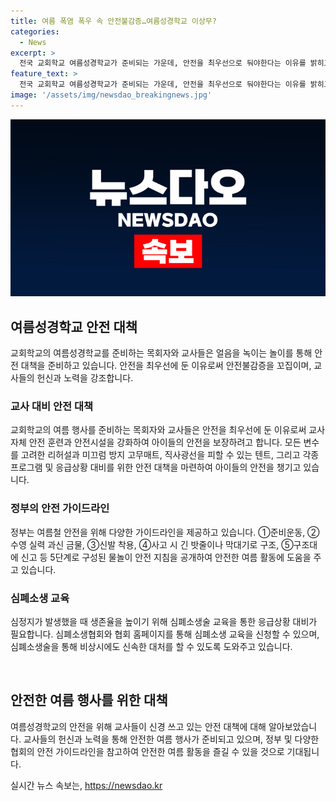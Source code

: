 ```yaml
---
title: 여름 폭염 폭우 속 안전불감증…여름성경학교 이상무?
categories:
  - News
excerpt: >
  전국 교회학교 여름성경학교가 준비되는 가운데, 안전을 최우선으로 둬야한다는 이유를 밝히고 있다. 특히, 교재에 포함된 얼음 녹이는 놀이가 안전 문제를 불러일으켰으며, A 전도사가 이를 지적했다. 목회자와 교사들의 헌신으로 준비되는 여름 행사는 안전을 위해 사전 연습을 거친다. 또한, 정부와 대한심폐소생협회는 안전가이드라인과 심폐소생 교육을 제공하여 안전을 촉구하고 있다.
feature_text: >
  전국 교회학교 여름성경학교가 준비되는 가운데, 안전을 최우선으로 둬야한다는 이유를 밝히고 있다. 특히, 교재에 포함된 얼음 녹이는 놀이가 안전 문제를 불러일으켰으며, A 전도사가 이를 지적했다. 목회자와 교사들의 헌신으로 준비되는 여름 행사는 안전을 위해 사전 연습을 거친다. 또한, 정부와 대한심폐소생협회는 안전가이드라인과 심폐소생 교육을 제공하여 안전을 촉구하고 있다.
image: '/assets/img/newsdao_breakingnews.jpg'
---
```


<p><img src="/assets/img/newsdao_breakingnews.jpg" alt="ontimetimes 속보" /></p>

<h2 data-ke-size="size26">여름성경학교 안전 대책</h2>

<p>교회학교의 여름성경학교를 준비하는 목회자와 교사들은 얼음을 녹이는 놀이를 통해 안전 대책을 준비하고 있습니다. 안전을 최우선에 둔 이유로써 안전불감증을 꼬집이며, 교사들의 헌신과 노력을 강조합니다.</p>

<h3>교사 대비 안전 대책</h3>

<p>교회학교의 여름 행사를 준비하는 목회자와 교사들은 안전을 최우선에 둔 이유로써 교사 자체 안전 훈련과 안전시설을 강화하여 아이들의 안전을 보장하려고 합니다. 모든 변수를 고려한 리허설과 미끄럼 방지 고무매트, 직사광선을 피할 수 있는 텐트, 그리고 각종 프로그램 및 응급상황 대비를 위한 안전 대책을 마련하여 아이들의 안전을 챙기고 있습니다.</p>

<h3>정부의 안전 가이드라인</h3>

<p>정부는 여름철 안전을 위해 다양한 가이드라인을 제공하고 있습니다. ①준비운동, ②수영 실력 과신 금물, ③신발 착용, ④사고 시 긴 밧줄이나 막대기로 구조, ⑤구조대에 신고 등 5단계로 구성된 물놀이 안전 지침을 공개하여 안전한 여름 활동에 도움을 주고 있습니다.</p>

<h3>심폐소생 교육</h3>

<p>심정지가 발생했을 때 생존율을 높이기 위해 심폐소생술 교육을 통한 응급상황 대비가 필요합니다. 심폐소생협회와 협회 홈페이지를 통해 심폐소생 교육을 신청할 수 있으며, 심폐소생술을 통해 비상시에도 신속한 대처를 할 수 있도록 도와주고 있습니다.</p>

<p data-ke-size="size16">&nbsp;</p>

<h2 data-ke-size="size26">안전한 여름 행사를 위한 대책</h2>

<p>여름성경학교의 안전을 위해 교사들이 신경 쓰고 있는 안전 대책에 대해 알아보았습니다. 교사들의 헌신과 노력을 통해 안전한 여름 행사가 준비되고 있으며, 정부 및 다양한 협회의 안전 가이드라인을 참고하여 안전한 여름 활동을 즐길 수 있을 것으로 기대됩니다.</p>
실시간 뉴스 속보는, <a href="https://newsdao.kr" rel="dofollow">https://newsdao.kr</a>


